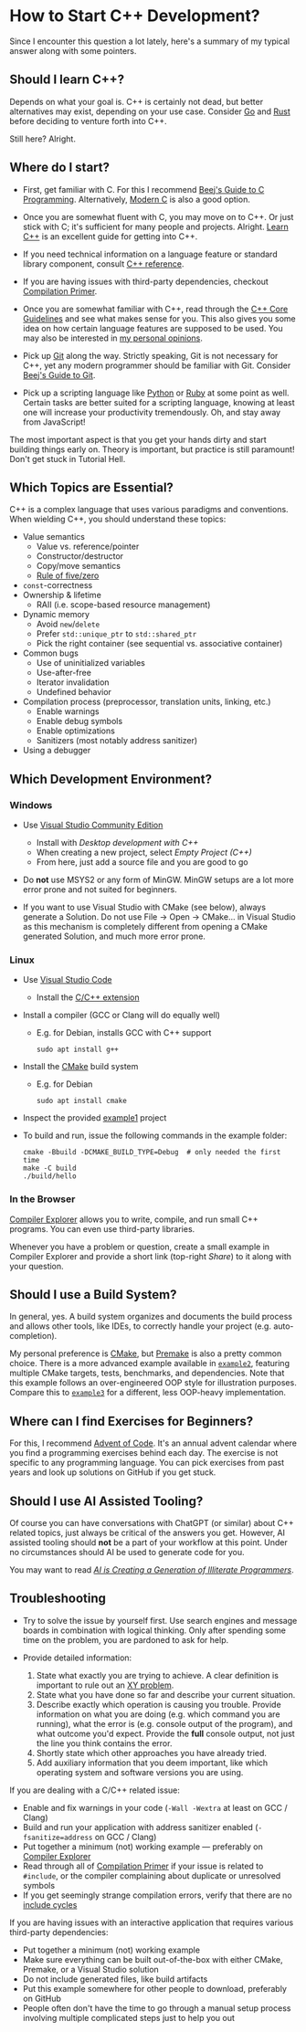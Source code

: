# How to Start C++ Development?

Since I encounter this question a lot lately, here's a summary of my typical answer along with some pointers.

## Should I learn C++?

Depends on what your goal is.
C++ is certainly not dead, but better alternatives may exist, depending on your use case.
Consider [Go](https://go.dev/) and [Rust](https://www.rust-lang.org/) before deciding to venture forth into C++.

Still here? Alright.

## Where do I start?

- First, get familiar with C.
  For this I recommend [Beej's Guide to C Programming](https://beej.us/guide/bgc/).
  Alternatively, [Modern C](https://gustedt.gitlabpages.inria.fr/modern-c/) is also a good option.

- Once you are somewhat fluent with C, you may move on to C++.
  Or just stick with C; it's sufficient for many people and projects.
  Alright.
  [Learn C++](https://www.learncpp.com/) is an excellent guide for getting into C++.

- If you need technical information on a language feature or standard library component, consult [C++ reference](https://cppreference.com/).

- If you are having issues with third-party dependencies, checkout [Compilation Primer](compilation.md).

- Once you are somewhat familiar with C++, read through the [C++ Core Guidelines](https://isocpp.github.io/CppCoreGuidelines/CppCoreGuidelines) and see what makes sense for you.
  This also gives you some idea on how certain language features are supposed to be used.
  You may also be interested in [my personal opinions](opinions.md).

- Pick up [Git](https://git-scm.com/) along the way.
  Strictly speaking, Git is not necessary for C++, yet any modern programmer should be familiar with Git.
  Consider [Beej's Guide to Git](https://beej.us/guide/bggit/).

- Pick up a scripting language like [Python](https://www.python.org/) or [Ruby](https://www.ruby-lang.org/) at some point as well.
  Certain tasks are better suited for a scripting language, knowing at least one will increase your productivity tremendously.
  Oh, and stay away from JavaScript!

The most important aspect is that you get your hands dirty and start building things early on.
Theory is important, but practice is still paramount!
Don't get stuck in Tutorial Hell.

## Which Topics are Essential?

C++ is a complex language that uses various paradigms and conventions.
When wielding C++, you should understand these topics:

- Value semantics
    - Value vs. reference/pointer
    - Constructor/destructor
    - Copy/move semantics
    - [Rule of five/zero](https://en.cppreference.com/w/cpp/language/rule_of_three)
- `const`-correctness
- Ownership & lifetime
    - RAII (i.e. scope-based resource management)
- Dynamic memory
    - Avoid `new`/`delete`
    - Prefer `std::unique_ptr` to `std::shared_ptr`
    - Pick the right container (see sequential vs. associative container)
- Common bugs
    - Use of uninitialized variables
    - Use-after-free
    - Iterator invalidation
    - Undefined behavior
- Compilation process (preprocessor, translation units, linking, etc.)
    - Enable warnings
    - Enable debug symbols
    - Enable optimizations
    - Sanitizers (most notably address sanitizer)
- Using a debugger

## Which Development Environment?

### Windows

- Use [Visual Studio Community Edition](https://visualstudio.microsoft.com/vs/community/)
    - Install with *Desktop development with C++*
    - When creating a new project, select *Empty Project (C++)*
    - From here, just add a source file and you are good to go

- Do **not** use MSYS2 or any form of MinGW.
  MinGW setups are a lot more error prone and not suited for beginners.

- If you want to use Visual Studio with CMake (see below), always generate a Solution.
  Do not use File → Open → CMake... in Visual Studio as this mechanism is completely different from opening a CMake generated Solution, and much more error prone.

### Linux

- Use [Visual Studio Code](https://code.visualstudio.com/)
    - Install the [C/C++ extension](https://marketplace.visualstudio.com/items?itemName=ms-vscode.cpptools)

- Install a compiler (GCC or Clang will do equally well)
    - E.g. for Debian, installs GCC with C++ support
      ```
      sudo apt install g++
      ```

- Install the [CMake](https://cmake.org/) build system
    - E.g. for Debian
      ```
      sudo apt install cmake
      ```

- Inspect the provided [example1](example1/) project

- To build and run, issue the following commands in the example folder:
    ```
    cmake -Bbuild -DCMAKE_BUILD_TYPE=Debug  # only needed the first time
    make -C build
    ./build/hello
    ```

### In the Browser

[Compiler Explorer](https://godbolt.org/) allows you to write, compile, and run small C++ programs.
You can even use third-party libraries.

Whenever you have a problem or question, create a small example in Compiler Explorer and provide a short link (top-right *Share*) to it along with your question.

## Should I use a Build System?

In general, yes.
A build system organizes and documents the build process and allows other tools, like IDEs, to correctly handle your project (e.g. auto-completion).

My personal preference is [CMake](https://cmake.org/), but [Premake](https://premake.github.io/) is also a pretty common choice.
There is a more advanced example available in [`example2`](example2/), featuring multiple CMake targets, tests, benchmarks, and dependencies.
Note that this example follows an over-engineered OOP style for illustration purposes.
Compare this to [`example3`](example3/) for a different, less OOP-heavy implementation.

## Where can I find Exercises for Beginners?

For this, I recommend [Advent of Code](https://adventofcode.com/events).
It's an annual advent calendar where you find a programming exercises behind each day.
The exercise is not specific to any programming language.
You can pick exercises from past years and look up solutions on GitHub if you get stuck.

## Should I use AI Assisted Tooling?

Of course you can have conversations with ChatGPT (or similar) about C++ related topics, just always be critical of the answers you get.
However, AI assisted tooling should **not** be a part of your workflow at this point.
Under no circumstances should AI be used to generate code for you.

You may want to read [*AI is Creating a Generation of Illiterate Programmers*](https://nmn.gl/blog/ai-illiterate-programmers).

## Troubleshooting

- Try to solve the issue by yourself first.
  Use search engines and message boards in combination with logical thinking.
  Only after spending some time on the problem, you are pardoned to ask for help.

- Provide detailed information:
    1. State what exactly you are trying to achieve.
       A clear definition is important to rule out an [XY problem](https://en.wikipedia.org/wiki/XY_problem).
    2. State what you have done so far and describe your current situation.
    3. Describe exactly which operation is causing you trouble.
       Provide information on what you are doing (e.g. which command you are running), what the error is (e.g. console output of the program), and what outcome you'd expect.
       Provide the **full** console output, not just the line you think contains the error.
    4. Shortly state which other approaches you have already tried.
    5. Add auxiliary information that you deem important, like which operating system and software versions you are using.

If you are dealing with a C/C++ related issue:
- Enable and fix warnings in your code (`-Wall -Wextra` at least on GCC / Clang)
- Build and run your application with address sanitizer enabled (`-fsanitize=address` on GCC / Clang)
- Put together a minimum (not) working example — preferably on [Compiler Explorer](https://godbolt.org/)
- Read through all of [Compilation Primer](compilation.md) if your issue is related to `#include`, or the compiler complaining about duplicate or unresolved symbols
- If you get seemingly strange compilation errors, verify that there are no [include cycles](https://stackoverflow.com/questions/625799)

If you are having issues with an interactive application that requires various third-party dependencies:
- Put together a minimum (not) working example
- Make sure everything can be built out-of-the-box with either CMake, Premake, or a Visual Studio solution
- Do not include generated files, like build artifacts
- Put this example somewhere for other people to download, preferably on GitHub
- People often don't have the time to go through a manual setup process involving multiple complicated steps just to help you out
